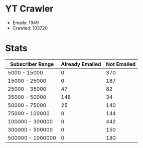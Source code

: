 # YT Crawler
- Emails: 1949
- Crawled: 103720

# Stats
| Subscriber Range  | Already Emailed | Not Emailed |
|-------|-------|-------|
| 5000 - 15000 | 0 | 370 |
| 15000 - 25000 | 0 | 187 |
| 25000 - 35000 | 47 | 82 |
| 35000 - 50000 | 148 | 34 |
| 50000 - 75000 | 25 | 140 |
| 75000 - 100000 | 0 | 144 |
| 100000 - 300000 | 0 | 442 |
| 300000 - 500000 | 0 | 150 |
| 500000 - 1000000 | 0 | 180 |

